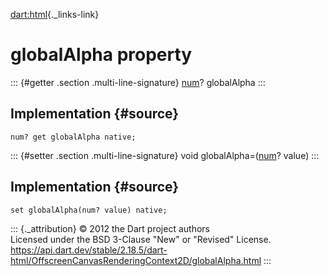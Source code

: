 [dart:html](../../dart-html/dart-html-library){._links-link}

globalAlpha property
====================

::: {#getter .section .multi-line-signature}
[num](../../dart-core/num-class)? globalAlpha
:::

Implementation {#source}
--------------

``` {.language-dart data-language="dart"}
num? get globalAlpha native;
```

::: {#setter .section .multi-line-signature}
void globalAlpha=([num](../../dart-core/num-class)? value)
:::

Implementation {#source}
--------------

``` {.language-dart data-language="dart"}
set globalAlpha(num? value) native;
```

::: {._attribution}
© 2012 the Dart project authors\
Licensed under the BSD 3-Clause \"New\" or \"Revised\" License.\
<https://api.dart.dev/stable/2.18.5/dart-html/OffscreenCanvasRenderingContext2D/globalAlpha.html>
:::
